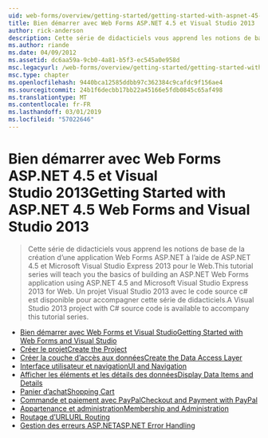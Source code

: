 ```yaml
---
uid: web-forms/overview/getting-started/getting-started-with-aspnet-45-web-forms/index
title: Bien démarrer avec Web Forms ASP.NET 4.5 et Visual Studio 2013 | Microsoft Docs
author: rick-anderson
description: Cette série de didacticiels vous apprend les notions de base de la création d’une application Web Forms ASP.NET à l’aide de ASP.NET 4.5 et Visual Studio 2013 Express pour le Web. Un outils Visual...
ms.author: riande
ms.date: 04/09/2012
ms.assetid: dc6aa59a-9cb0-4a81-b5f3-ec545a0e958d
msc.legacyurl: /web-forms/overview/getting-started/getting-started-with-aspnet-45-web-forms
msc.type: chapter
ms.openlocfilehash: 9440bca12585ddbb97c362384c9cafdc9f156ae4
ms.sourcegitcommit: 24b1f6decbb17bb22a45166e5fdb0845c65af498
ms.translationtype: MT
ms.contentlocale: fr-FR
ms.lasthandoff: 03/01/2019
ms.locfileid: "57022646"
---
```

<a name="getting-started-with-aspnet-45-web-forms-and-visual-studio-2013"></a><span data-ttu-id="b07d3-104">Bien démarrer avec Web Forms ASP.NET 4.5 et Visual Studio 2013</span><span class="sxs-lookup"><span data-stu-id="b07d3-104">Getting Started with ASP.NET 4.5 Web Forms and Visual Studio 2013</span></span>
====================
> <span data-ttu-id="b07d3-105">Cette série de didacticiels vous apprend les notions de base de la création d’une application Web Forms ASP.NET à l’aide de ASP.NET 4.5 et Microsoft Visual Studio Express 2013 pour le Web.</span><span class="sxs-lookup"><span data-stu-id="b07d3-105">This tutorial series will teach you the basics of building an ASP.NET Web Forms application using ASP.NET 4.5 and Microsoft Visual Studio Express 2013 for Web.</span></span> <span data-ttu-id="b07d3-106">Un projet Visual Studio 2013 avec le code source c# est disponible pour accompagner cette série de didacticiels.</span><span class="sxs-lookup"><span data-stu-id="b07d3-106">A Visual Studio 2013 project with C# source code is available to accompany this tutorial series.</span></span>


- [<span data-ttu-id="b07d3-107">Bien démarrer avec Web Forms et Visual Studio</span><span class="sxs-lookup"><span data-stu-id="b07d3-107">Getting Started with Web Forms and Visual Studio</span></span>](introduction-and-overview.md)
- [<span data-ttu-id="b07d3-108">Créer le projet</span><span class="sxs-lookup"><span data-stu-id="b07d3-108">Create the Project</span></span>](create-the-project.md)
- [<span data-ttu-id="b07d3-109">Créer la couche d’accès aux données</span><span class="sxs-lookup"><span data-stu-id="b07d3-109">Create the Data Access Layer</span></span>](create_the_data_access_layer.md)
- [<span data-ttu-id="b07d3-110">Interface utilisateur et navigation</span><span class="sxs-lookup"><span data-stu-id="b07d3-110">UI and Navigation</span></span>](ui_and_navigation.md)
- [<span data-ttu-id="b07d3-111">Afficher les éléments et les détails des données</span><span class="sxs-lookup"><span data-stu-id="b07d3-111">Display Data Items and Details</span></span>](display_data_items_and_details.md)
- [<span data-ttu-id="b07d3-112">Panier d’achat</span><span class="sxs-lookup"><span data-stu-id="b07d3-112">Shopping Cart</span></span>](shopping-cart.md)
- [<span data-ttu-id="b07d3-113">Commande et paiement avec PayPal</span><span class="sxs-lookup"><span data-stu-id="b07d3-113">Checkout and Payment with PayPal</span></span>](checkout-and-payment-with-paypal.md)
- [<span data-ttu-id="b07d3-114">Appartenance et administration</span><span class="sxs-lookup"><span data-stu-id="b07d3-114">Membership and Administration</span></span>](membership-and-administration.md)
- [<span data-ttu-id="b07d3-115">Routage d’URL</span><span class="sxs-lookup"><span data-stu-id="b07d3-115">URL Routing</span></span>](url-routing.md)
- [<span data-ttu-id="b07d3-116">Gestion des erreurs ASP.NET</span><span class="sxs-lookup"><span data-stu-id="b07d3-116">ASP.NET Error Handling</span></span>](aspnet-error-handling.md)
